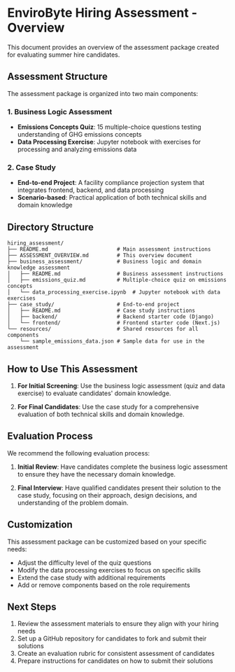 # EnviroByte Hiring Assessment - Overview

This document provides an overview of the assessment package created for evaluating summer hire candidates.

## Assessment Structure

The assessment package is organized into two main components:

### 1. Business Logic Assessment
- **Emissions Concepts Quiz**: 15 multiple-choice questions testing understanding of GHG emissions concepts
- **Data Processing Exercise**: Jupyter notebook with exercises for processing and analyzing emissions data

### 2. Case Study
- **End-to-end Project**: A facility compliance projection system that integrates frontend, backend, and data processing
- **Scenario-based**: Practical application of both technical skills and domain knowledge

## Directory Structure

```
hiring_assessment/
├── README.md                      # Main assessment instructions
├── ASSESSMENT_OVERVIEW.md         # This overview document
├── business_assessment/           # Business logic and domain knowledge assessment
│   ├── README.md                  # Business assessment instructions
│   ├── emissions_quiz.md          # Multiple-choice quiz on emissions concepts
│   └── data_processing_exercise.ipynb  # Jupyter notebook with data exercises
├── case_study/                    # End-to-end project
│   ├── README.md                  # Case study instructions
│   ├── backend/                   # Backend starter code (Django)
│   └── frontend/                  # Frontend starter code (Next.js)
└── resources/                     # Shared resources for all components
    └── sample_emissions_data.json # Sample data for use in the assessment
```

## How to Use This Assessment

1. **For Initial Screening**: Use the business logic assessment (quiz and data exercise) to evaluate candidates' domain knowledge.

2. **For Final Candidates**: Use the case study for a comprehensive evaluation of both technical skills and domain knowledge.

## Evaluation Process

We recommend the following evaluation process:

1. **Initial Review**: Have candidates complete the business logic assessment to ensure they have the necessary domain knowledge.

2. **Final Interview**: Have qualified candidates present their solution to the case study, focusing on their approach, design decisions, and understanding of the problem domain.

## Customization

This assessment package can be customized based on your specific needs:

- Adjust the difficulty level of the quiz questions
- Modify the data processing exercises to focus on specific skills
- Extend the case study with additional requirements
- Add or remove components based on the role requirements

## Next Steps

1. Review the assessment materials to ensure they align with your hiring needs
2. Set up a GitHub repository for candidates to fork and submit their solutions
3. Create an evaluation rubric for consistent assessment of candidates
4. Prepare instructions for candidates on how to submit their solutions
